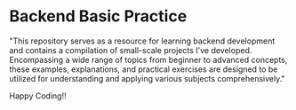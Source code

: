 # Backend Basic Practice

"This repository serves as a resource for learning backend development and contains a compilation of small-scale projects I've developed. Encompassing a wide range of topics from beginner to advanced concepts, these examples, explanations, and practical exercises are designed to be utilized for understanding and applying various subjects comprehensively."

Happy Coding!!